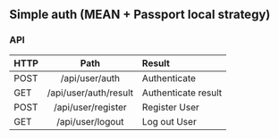 ## Simple auth (MEAN + Passport local strategy)



### API 

| HTTP          | Path                 | Result             |
| ------------- |:--------------------:| :------------------|
| POST          | /api/user/auth       | Authenticate       |
| GET           | /api/user/auth/result| Authenticate result|
| POST          | /api/user/register   | Register User      |
| GET           | /api/user/logout     | Log out User       |


